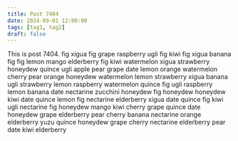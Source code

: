 ```yaml
---
title: Post 7404
date: 2024-09-01 12:00:00
tags: [tag1, tag2]
draft: false
---
```

This is post 7404.
fig
xigua
fig
grape
raspberry
ugli
fig
kiwi
fig
xigua
banana
fig
fig
lemon
mango
elderberry
fig
kiwi
watermelon
xigua
strawberry
honeydew
quince
ugli
apple
pear
grape
date
lemon
orange
watermelon
cherry
pear
orange
honeydew
watermelon
lemon
strawberry
xigua
banana
ugli
strawberry
lemon
raspberry
watermelon
quince
fig
ugli
raspberry
lemon
banana
date
nectarine
zucchini
honeydew
fig
honeydew
honeydew
kiwi
date
quince
lemon
fig
nectarine
elderberry
xigua
date
quince
fig
kiwi
ugli
nectarine
fig
honeydew
mango
kiwi
cherry
grape
quince
date
honeydew
grape
elderberry
pear
cherry
banana
nectarine
orange
elderberry
yuzu
quince
honeydew
grape
cherry
nectarine
elderberry
pear
date
kiwi
elderberry
